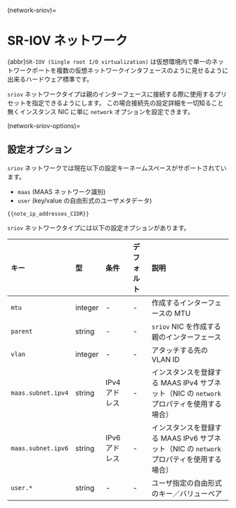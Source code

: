 (network-sriov)=
# SR-IOV ネットワーク

<!-- Include start SR-IOV intro -->
{abbr}`SR-IOV (Single root I/O virtualization)` は仮想環境内で単一のネットワークポートを複数の仮想ネットワークインタフェースのように見せるように出来るハードウェア標準です。
<!-- Include end SR-IOV intro -->

`sriov` ネットワークタイプは親のインターフェースに接続する際に使用するプリセットを指定できるようにします。
この場合接続先の設定詳細を一切知ること無くインスタンス NIC に単に `network` オプションを設定できます。

(network-sriov-options)=
## 設定オプション

`sriov` ネットワークでは現在以下の設定キーネームスペースがサポートされています。

- `maas` (MAAS ネットワーク識別)
- `user` (key/value の自由形式のユーザメタデータ)

```{note}
{{note_ip_addresses_CIDR}}
```

`sriov` ネットワークタイプには以下の設定オプションがあります。

キー               | 型      | 条件          | デフォルト | 説明
:--                | :--     | :--           | :--        | :--
`mtu`              | integer | -             | -          | 作成するインターフェースの MTU
`parent`           | string  | -             | -          | `sriov` NIC を作成する親のインターフェース
`vlan`             | integer | -             | -          | アタッチする先の VLAN ID
`maas.subnet.ipv4` | string  | IPv4 アドレス | -          | インスタンスを登録する MAAS IPv4 サブネット（NIC の `network` プロパティを使用する場合）
`maas.subnet.ipv6` | string  | IPv6 アドレス | -          | インスタンスを登録する MAAS IPv6 サブネット（NIC の `network` プロパティを使用する場合）
`user.*`           | string  | -             | -          | ユーザ指定の自由形式のキー／バリューペア
